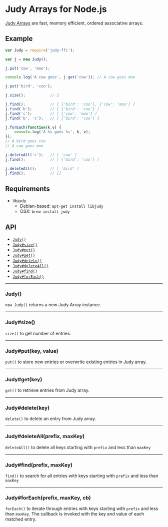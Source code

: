 Judy Arrays for Node.js
=======================

[Judy Arrays](http://judy.sourceforge.net/downloads/10minutes.htm)
are fast, memory efficient, ordered associative arrays.

Example
-------

``` js
var Judy = require('judy-ffi');

var j = new Judy();

j.put('cow', 'moo');

console.log('A cow goes', j.get('cow')); // A cow goes moo

j.put('bird', 'coo');

j.size();			// 2

j.find();			// [ {'bird': 'coo'}, {'cow': 'moo'} ]
j.find('b');		// [ {'bird': 'coo'} ]
j.find('c');		// [ {'cow': 'moo'} ]
j.find('b', 'c');	// [ {'bird': 'coo'} ]

j.forEach(function(k,v) {
	console.log('A %s goes %s', k, v);
});
// A bird goes coo
// A cow goes moo

j.deleteAll('c');	// [ 'cow' ]
j.find();			// [ {'bird': 'coo'} ]

j.deleteAll();		// [ 'bird' ]
j.find();			// []
```

Requirements
------------

  * libjudy
	  * Debian-based: `apt-get install libjudy`
	  * OSX: `brew install judy`

API
---

  * <a href="#judy">`Judy()`</a>
  * <a href="#judysize">`Judy#size()`</a>
  * <a href="#judyputkey-value">`Judy#put()`</a>
  * <a href="#judygetkey">`Judy#get()`</a>
  * <a href="#judydeletekey">`Judy#delete()`</a>
  * <a href="#judydeleteallprefix-maxkey">`Judy#deleteAll()`</a>
  * <a href="#judyfindprefix-maxkey">`Judy#find()`</a>
  * <a href="#judyforeachprefix-maxkey-cb">`Judy#forEach()`</a>

---
### Judy()
`new Judy()` returns a new Judy Array instance.

---
### Judy#size()
`size()` to get number of entries.

---
### Judy#put(key, value)
`put()` to store new entries or overwrite existing entries in Judy array.

---
### Judy#get(key)
`get()` to retrieve entries from Judy array.

---
### Judy#delete(key)
`delete()` to delete an entry from Judy array.

---
### Judy#deleteAll(prefix, maxKey)
`deleteAll()` to delete all keys starting with `prefix` and less than `maxKey`

---
### Judy#find(prefix, maxKey)
`find()` to search for all entries with keys starting with `prefix` and less than `maxKey`

---
### Judy#forEach(prefix, maxKey, cb)
`forEach()` to iterate through entries with keys starting with `prefix` and less than `maxKey`. The callback is invoked with the key and value of each matched entry.